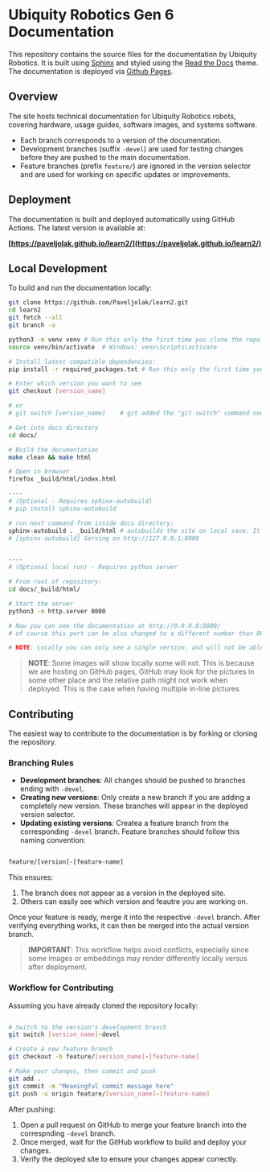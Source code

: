 # Ubiquity Robotics Gen 6 Documentation

This repository contains the source files for the documentation by Ubiquity Robotics. It is built using [Sphinx](https://www.sphinx-doc.org/) and styled using the [Read the Docs](https://github.com/readthedocs/sphinx_rtd_theme) theme. The documentation is deployed via [Github Pages](https://pages.github.com/).

## Overview

The site hosts technical documentation for Ubiquity Robotics robots, covering hardware, usage guides, software images, and systems software. 

- Each branch corresponds to a version of the documentation.
- Development branches (suffix `-devel`) are used for testing changes before they are pushed to the main documentation. 
- Feature branches (prefix `feature/`) are ignored in the version selector and are used for working on specific updates or improvements.

## Deployment

The documentation is built and deployed automatically using GitHub Actions. The latest version is available at:

<!-- TODO: Change this to the actual website when the repo is switched. -->
**[https://paveljolak.github.io/learn2/](https://paveljolak.github.io/learn2/)**

## Local Development

To build and run the documentation locally:

<!-- TODO: Add the right links and names for cloning the repository. -->
```bash
git clone https://github.com/Paveljolak/learn2.git
cd learn2
git fetch --all
git branch -a

python3 -m venv venv # Run this only the first time you clone the repo.
source venv/bin/activate  # Windows: venv\Scripts\activate

# Install latest compatible dependencies:
pip install -r required_packages.txt # Run this only the first time you clone the repo

# Enter which version you want to see
git checkout [version_name]

# or
# git switch [version_name]    # git added the "git switch" command now to switch branches

# Get into docs directory
cd docs/

# Build the documentation 
make clean && make html 

# Open in browser
firefox _build/html/index.html

---- 
# (Optional - Requires sphinx-autobuild)
# pip install sphinx-autobuild

# run next command from inside docs directory:
sphinx-autobuild . _build/html # autobuilds the site on local save. It serves it locally on port 8000. 
# [sphinx-autobuild] Serving on http://127.0.0.1:8000


---- 
# (Optional local run) - Requires python server

# From root of repository:
cd docs/_build/html/

# Start the server
python3 -m http.server 8000 

# Now you can see the documentation at http://0.0.0.0:8000/
# of course this port can be also changed to a different number than 8000.

# NOTE: Locally you can only see a single version, and will not be able to switch between versions without switching the branch and re-building.


```

> **NOTE**: Some images will show locally some will not. This is because we are hosting on GitHub pages, GitHub may look for the pictures in some other place and the relative path might not work when deployed. This is the case when having multiple in-line pictures.


## Contributing

The easiest way to contribute to the documentation is by forking or cloning the repository.

### Branching Rules

- **Development branches**: All changes should be pushed to branches ending with `-devel`. 
- **Creating new versions**: Only create a new branch if you are adding a completely new version. These branches will appear in the deployed version selector. 
- **Updating existing versions**: Createa a feature branch from the corresponding `-devel` branch. Feature branches should follow this naming convention: 

```bash 

feature/[version]-[feature-name]

```

This ensures: 

1. The branch does not appear as a version in the deployed site. 
2. Others can easily see which version and feautre you are working on. 

Once your feature is ready, merge it into the respective `-devel` branch. 
After verifying everything works, it can then be merged into the actual version branch. 

> **IMPORTANT**: This workflow helps avoid conflicts, especially since some images or embeddings may render differently locally versus after deployment.

### Workflow for Contributing

Assuming you have already cloned the repository locally:

```bash

# Switch to the version's development branch
git switch [version_name]-devel

# Create a new feature branch
git checkout -b feature/[version_name]-[feature-name]

# Make your changes, then commit and push
git add .
git commit -m "Meaningful commit message here"
git push -u origin feature/[version_name]-[feature-name]

```

After pushing:

1. Open a pull request on GitHub to merge your feature branch into the correspnding `-devel` branch. 
2. Once merged, wait for the GitHub workflow to build and deploy your changes.
3. Verify the deployed site to ensure your changes appear correctly.
